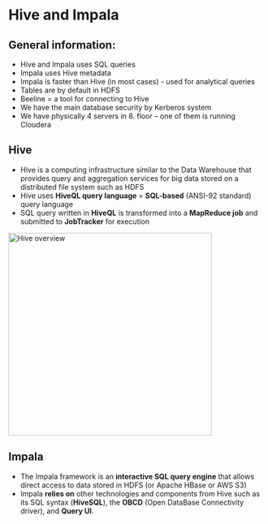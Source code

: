 # Hive and Impala

## General information:
- Hive and Impala uses SQL queries
- Impala uses Hive metadata
- Impala is faster than Hive (in most cases) - used for analytical queries
- Tables are by default in HDFS
- Beeline = a tool for connecting to Hive
- We have the main database security by Kerberos system
- We have physically 4 servers in 8. floor – one of them is running Cloudera

## Hive
- Hive is a computing infrastructure similar to the Data Warehouse that provides query and aggregation services for big data stored on a distributed file system such as HDFS
- Hive uses **HiveQL query language** = **SQL-based** (ANSI-92 standard) query language
- SQL query written in **HiveQL** is transformed into a **MapReduce job** and submitted to **JobTracker** for execution

<img src="https://images.datacamp.com/image/upload/v1646397248/image7_ef8a6b.png" alt="Hive overview" width="400"/>

## Impala
- The Impala framework is an **interactive SQL query engine** that allows direct access to data stored in HDFS (or Apache HBase or AWS S3)
- Impala **relies on** other technologies and components from Hive such as its SQL syntax (**HiveSQL**), the **OBCD** (Open DataBase Connectivity driver), and **Query UI**.